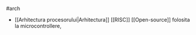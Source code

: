 #arch 
- [[Arhitectura procesorului|Arhitectura]] [[RISC]] [[Open-source]] folosita la microcontrollere, 